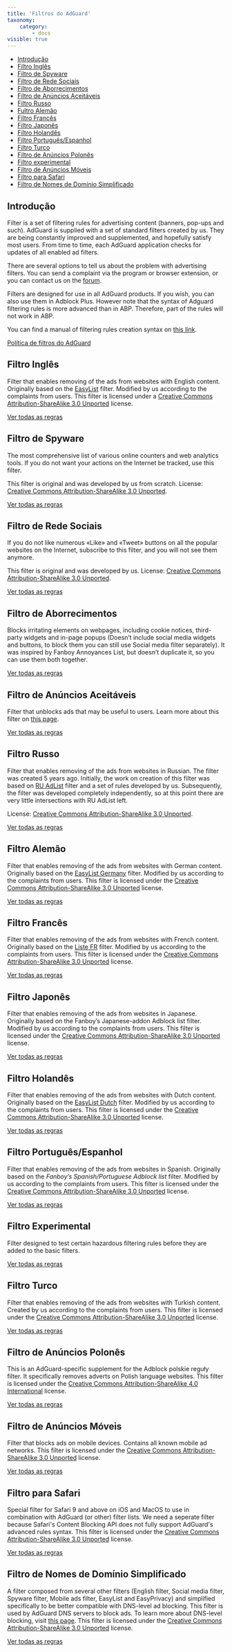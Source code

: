 ```yaml
---
title: 'Filtros do AdGuard'
taxonomy:
    category:
        - docs
visible: true
---
```


*   [Introdução](#introduction)
*   [Filtro Inglês](#english)
*   [Filtro de Spyware](#privacy)
*   [Filtro de Rede Sociais](#social)
*   [Filtro de Aborrecimentos](#annoyances)
*   [Filtro de Anúncios Aceitáveis](#useful)
*   [Filtro Russo](#russian)
*   [Fultro Alemão](#german)
*   [Filtro Francês](#french)
*   [Filtro Japonês](#japanese)
*   [Filtro Holandês](#dutch)
*   [Filtro Português/Espanhol](#spanish)
*   [Filtro Turco](#turkish)
*   [Filtro de Anúncios Polonês](#polish-ads)
*   [Filtro experimental](#experimental)
*   [Filtro de Anúncios Móveis](#mobile)
*   [Filtro para Safari](#safari)
*   [Filtro de Nomes de Domínio Simplificado](#domains)

<a name="introduction"></a>

## Introdução

Filter is a set of filtering rules for advertising content (banners, pop-ups and such). AdGuard is supplied with a set of standard filters created by us. They are being constantly improved and supplemented, and hopefully satisfy most users. From time to time, each AdGuard application checks for updates of all enabled ad filters.

There are several options to tell us about the problem with advertising filters. You can send a complaint via the program or browser extension, or you can contact us on the [forum](https://forum.adguard.com/?langid=1).

Filters are designed for use in all AdGuard products. If you wish, you can also use them in Adblock Plus. However note that the syntax of Adguard filtering rules is more advanced than in ABP. Therefore, part of the rules will not work in ABP.

You can find a manual of filtering rules creation syntax on [this link](/general/how-to-create-your-own-ad-filters).

[Política de filtros do AdGuard](https://kb.adguard.com/en/general/adguard-filter-policy)


<a name="english"></a>

## Filtro Inglês

Filter that enables removing of the ads from websites with English content. Originally based on the [EasyList](https://easylist.to/) filter. Modified by us according to the complaints from users. This filter is licensed under a [Creative Commons Attribution-ShareAlike 3.0 Unported](https://creativecommons.org/licenses/by-sa/3.0/) license.

[Ver todas as regras](https://filters.adtidy.org/extension/chromium/filters/2.txt)



<a name="privacy"></a>

## Filtro de Spyware

The most comprehensive list of various online counters and web analytics tools. If you do not want your actions on the Internet be tracked, use this filter.

This filter is original and was developed by us from scratch. License: [Creative Commons Attribution-ShareAlike 3.0 Unported](https://creativecommons.org/licenses/by-sa/3.0/).

[Ver todas as regras](https://filters.adtidy.org/extension/chromium/filters/3.txt)



<a name="social"></a>

## Filtro de Rede Sociais

If you do not like numerous «Like» and «Tweet» buttons on all the popular websites on the Internet, subscribe to this filter, and you will not see them anymore.

This filter is original and was developed by us. License: [Creative Commons Attribution-ShareAlike 3.0 Unported](https://creativecommons.org/licenses/by-sa/3.0/).

[Ver todas as regras](https://filters.adtidy.org/extension/chromium/filters/4.txt)



<a name="annoyances"></a>

## Filtro de Aborrecimentos

Blocks irritating elements on webpages, including cookie notices, third-party widgets and in-page popups (Doesn’t include social media widgets and buttons, to block them you can still use Social media filter separately). It was inspired by Fanboy Annoyances List, but doesn’t duplicate it, so you can use them both together.

[Ver todas as regras](https://filters.adtidy.org/extension/chromium/filters/14.txt)



<a name="useful"></a>

## Filtro de Anúncios Aceitáveis

Filter that unblocks ads that may be useful to users. Learn more about this filter on [this page](https://kb.adguard.com/en/general/search-ads-and-self-promotion).

[Ver todas as regras](https://filters.adtidy.org/extension/chromium/filters/10.txt)



<a name="russian"></a>

## Filtro Russo

Filter that enables removing of the ads from websites in Russian. The filter was created 5 years ago. Initially, the work on creation of this filter was based on [RU AdList](https://code.google.com/p/ruadlist/) filter and a set of rules developed by us. Subsequently, the filter was developed completely independently, so at this point there are very little intersections with RU AdList left.

License: [Creative Commons Attribution-ShareAlike 3.0 Unported](https://creativecommons.org/licenses/by-sa/3.0/).

[Ver todas as regras](https://filters.adtidy.org/extension/chromium/filters/1.txt)



<a name="german"></a>

## Filtro Alemão

Filter that enables removing of the ads from websites with German content. Originally based on the [EasyList Germany](https://easylist.to/) filter. Modified by us according to the complaints from users. This filter is licensed under the [Creative Commons Attribution-ShareAlike 3.0 Unported](https://creativecommons.org/licenses/by-sa/3.0/) license.

[Ver todas as regras](https://filters.adtidy.org/extension/chromium/filters/6.txt)



<a name="french"></a>

## Filtro Francês

Filter that enables removing of the ads from websites with French content. Originally based on the [Liste FR](https://forums.lanik.us/viewforum.php?f=91) filter. Modified by us according to the complaints from users. This filter is licensed under the [Creative Commons Attribution-ShareAlike 3.0 Unported](https://creativecommons.org/licenses/by-sa/3.0/) license.

[Ver todas as regras](https://filters.adtidy.org/extension/chromium/filters/16.txt)



<a name="japanese"></a>

## Filtro Japonês

Filter that enables removing of the ads from websites in Japanese. Originally based on the Fanboy’s Japanese-addon Adblock list filter. Modified by us according to the complaints from users. This filter is licensed under the [Creative Commons Attribution-ShareAlike 3.0 Unported](https://creativecommons.org/licenses/by-sa/3.0/) license.

[Ver todas as regras](https://filters.adtidy.org/extension/chromium/filters/7.txt)



<a name="dutch"></a>

## Filtro Holandês

Filter that enables removing of the ads from websites with Dutch content. Originally based on the [EasyList Dutch](https://easylist.to/) filter. Modified by us according to the complaints from users. This filter is licensed under the [Creative Commons Attribution-ShareAlike 3.0 Unported](https://creativecommons.org/licenses/by-sa/3.0/) license.

[Ver todas as regras](https://filters.adtidy.org/extension/chromium/filters/8.txt)



<a name="spanish"></a>

## Filtro Português/Espanhol

Filter that enables removing of the ads from websites in Spanish. Originally based on the _Fanboy’s Spanish/Portuguese Adblock list_ filter. Modified by us according to the complaints from users. This filter is licensed under the [Creative Commons Attribution-ShareAlike 3.0 Unported](https://creativecommons.org/licenses/by-sa/3.0/) license.

[Ver todas as regras](https://filters.adtidy.org/extension/chromium/filters/9.txt)



<a name="experimental"></a>

## Filtro Experimental

Filter designed to test certain hazardous filtering rules before they are added to the basic filters.

[Ver todas as regras](https://filters.adtidy.org/extension/chromium/filters/5.txt)



<a name="turkish"></a>

## Filtro Turco

Filter that enables removing of the ads from websites with Turkish content. Created by us according to the complaints from users. This filter is licensed under the [Creative Commons Attribution-ShareAlike 3.0 Unported](https://creativecommons.org/licenses/by-sa/3.0/) license.

[Ver todas as regras](https://filters.adtidy.org/extension/chromium/filters/13.txt)



<a name="polish-ads"></a>

## Filtro de Anúncios Polonês

This is an AdGuard-specific supplement for the Adblock polskie reguły filter. It specifically removes adverts on Polish language websites. This filter is licensed under the [Creative Commons Attribution-ShareAlike 4.0 International](https://creativecommons.org/licenses/by-nc-sa/4.0/) license.

[Ver todas as regras](https://filters.adtidy.org/extension/chromium/filters/238.txt)



<a name="mobile"></a>

## Filtro de Anúncios Móveis

Filter that blocks ads on mobile devices. Contains all known mobile ad networks. This filter is licensed under the [Creative Commons Attribution-ShareAlike 3.0 Unported](https://creativecommons.org/licenses/by-sa/3.0/) license.

[Ver todas as regras](https://filters.adtidy.org/extension/chromium/filters/11.txt)



<a name="safari"></a>

## Filtro para Safari

Special filter for Safari 9 and above on iOS and MacOS to use in combination with AdGuard (or other) filter lists. We need a seperate filter because Safari's Content Blocking API does not fully support AdGuard's advanced rules syntax. This filter is licensed under the [Creative Commons Attribution-ShareAlike 3.0 Unported](https://creativecommons.org/licenses/by-sa/3.0/) license.

[Ver todas as regras](https://filters.adtidy.org/extension/chromium/filters/12.txt)



<a name="domains"></a>

## Filtro de Nomes de Domínio Simplificado

A filter composed from several other filters (English filter, Social media filter, Spyware filter, Mobile ads filter, EasyList and EasyPrivacy) and simplified specifically to be better compatible with DNS-level ad blocking. This filter is used by AdGuard DNS servers to block ads. To learn more about DNS-level blocking, visit [this page](https://adguard.com/adguard-dns/overview.html). This filter is licensed under the [Creative Commons Attribution-ShareAlike 3.0 Unported](https://creativecommons.org/licenses/by-sa/3.0/) license.

[Ver todas as regras](https://filters.adtidy.org/extension/chromium/filters/15.txt)
